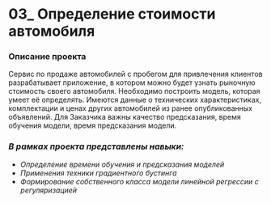 # 03_ Определение стоимости автомобиля
 
### Описание проекта
Сервис по продаже автомобилей с пробегом для привлечения клиентов разрабатывает приложение, в котором можно будет узнать рыночную стоимость своего автомобиля. Необходимо построить модель, которая умеет её определять. Имеются данные о технических характеристиках, комплектации и ценах других автомобилей из ранее опубликованных объявлений. Для Заказчика важны качество предсказания, время обучения модели, время предсказания модели.


### ***В рамках проекта представлены навыки:***
- *Определение времени обучения и предсказания моделей*
- *Применения техники градиентного бустинга* 
- *Формирование собственного класса модели линейной регрессии с регуляризацией*
